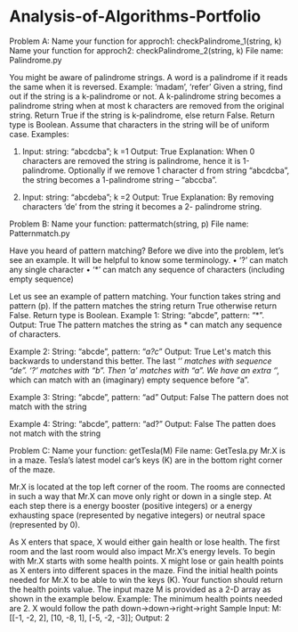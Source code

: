# Analysis-of-Algorithms-Portfolio
Problem A:
Name your function for approch1: checkPalindrome_1(string, k)
Name your function for approch2: checkPalindrome_2(string, k)
File name: Palindrome.py

You might be aware of palindrome strings. A word is a palindrome if it reads the same when it is reversed. 
Example: ‘madam’, ‘refer’
Given a string, find out if the string is a k-palindrome or not. A k-palindrome string becomes a palindrome string when at most k characters are removed from the original string. 
Return True if the string is k-palindrome, else return False. Return type is Boolean.
Assume that characters in the string will be of uniform case.
Examples:
1. Input: string: “abcdcba”; k =1
Output: True
Explanation: When 0 characters are removed the string is palindrome, hence it is
1-palindrome. Optionally if we remove 1 character d from string “abcdcba”, the
string becomes a 1-palindrome string – “abccba”.

2. Input: string: “abcdeba”; k =2
Output: True
Explanation: By removing characters ‘de’ from the string it becomes a 2-
palindrome string.


Problem B:
Name your function: pattermatch(string, p)
File name: Patternmatch.py

Have you heard of pattern matching? Before we dive into the problem, let’s see an example. It
will be helpful to know some terminology.
• ‘?’ can match any single character
• ‘*’ can match any sequence of characters (including empty sequence)

Let us see an example of pattern matching. Your function takes string and pattern (p). If the
pattern matches the string return True otherwise return False. Return type is Boolean.
Example 1: String: “abcde”, pattern: “*”.
Output: True
The pattern matches the string as * can match any sequence of characters.

Example 2: String: “abcde”, pattern: “*a?c*”
Output: True
Let's match this backwards to understand this better. The last ‘*’ matches with sequence
“de”. ‘?’ matches with “b”. Then 'a' matches with “a”. We have an extra ‘*’, which can match
with an (imaginary) empty sequence before “a”.

Example 3: String: “abcde”, pattern: “ad”
Output: False
The pattern does not match with the string

Example 4: String: “abcde”, pattern: “ad?”
Output: False
The patten does not match with the string


Problem C:
Name your function: getTesla(M)
File name: GetTesla.py
Mr.X is in a maze. Tesla’s latest model car’s keys (K) are in the bottom right corner of the
maze. 

Mr.X is located at the top left corner of the room. The rooms are connected in such a
way that Mr.X can move only right or down in a single step.
At each step there is a energy booster (positive integers) or a energy exhausting space
(represented by negative integers) or neutral space (represented by 0). 

As X enters that space, X would either gain health or lose health. The first room and the last room would also
impact Mr.X’s energy levels.
To begin with Mr.X starts with some health points. X might lose or gain health points as X
enters into different spaces in the maze.
Find the initial health points needed for Mr.X to be able to win the keys (K). Your function
should return the health points value. 
The input maze M is provided as a 2-D array as shown
in the example below.
Example:
The minimum health points needed are 2. X would follow the path
down->down->right->right
Sample Input: M: [[-1, -2, 2], [10, -8, 1], [-5, -2, -3]]; Output: 2

